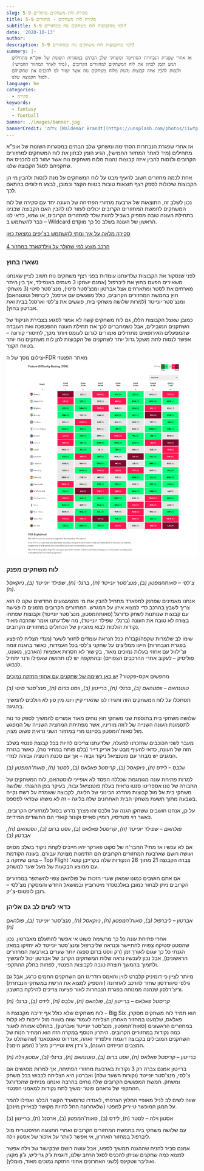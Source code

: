 ```yaml
---
slug: סקירת-לוח-משחקים-מחזורים-5-9
title: סקירת לוח משחקים - מחזורים 5-9
subtitle: למי מהקבוצות לוח משחקים נוח במחזורים 5-9?
date: '2020-10-13'
author:
description: למי מהקבוצות לוח משחקים נוח במחזורים 5-9?
summery: |-
  אז אחרי שפגרת הנבחרות הסתיימה ומשחקי שלב הבתים במסגרות השונות של אופ"א מתחילים
  (מיד לאחר המחזור החמישי), הגיע הזמן לבחון את לוח המשחקים למחזורים הקרובים
  ולנסות להבין איזה קבוצות נהנות מלוח משחקים נוח אשר יעזור לנו להכניס את שחקניהם
  לסגל הקבוצה שלנו.
language: he
categories:
  - סקירה
keywords:
  - fantasy
  - football
banner: ./images/banner.jpg
bannerCredit: 'צילום [Waldemar Brandt](https://unsplash.com/photos/iiwYpGkbDgM) ב [Unsplash](https://unsplash.com)'
---
```


<p>
  אז אחרי שפגרת הנבחרות הסתיימה ומשחקי שלב הבתים במסגרות השונות של אופ"א מתחילים
  (מיד לאחר המחזור החמישי), הגיע הזמן לבחון את לוח המשחקים למחזורים הקרובים
  ולנסות להבין איזה קבוצות נהנות מלוח משחקים נוח אשר יעזור לנו להכניס את שחקניהם
  לסגל הקבוצה שלנו.
</p>
<p>
  אחת לכמה מחזורים חשוב להעיף מבט על לוח המשחקים על מנת לנסות ולהבין מי הן
  הקבוצות שיכולות לספק רצף תוצאות טובות בטווח הקצר וכמובן, לבצע חילופים בהתאם
  לכך.
</p>
<p>
  נכון לשלב זה, התוצאות של ארבעת מחזורי הפתיחה של העונה יחד עם סקירה של לוח
  המשחקים לחמשת המחזורים הקרובים יכולים לעזור לנו להבין האם הקבוצה שבנינו בתחילת
  העונה טובה מספיק בשביל להוות שלד למחזורים הקרובים, או שמא, כדאי לנו כבר להשתמש
  ב – Wildcard הראשון של העונה בשלב כל כך מוקדם.
</p>

<p class="comment-link">
  <a class="link" href="הציפים-שלנו">סקירה מלאה על איך ומתי להשתמש בצ'יפים נמצאת כאן</a>
  <br/><br/>
  <a href="#">הרכב מוצע למי שהולך על ווילדקארד במחזור 4</a>
<p>
<h3>נשארו בחוץ</h3>
<p>
  לפני שנסקור את הקבוצות שלדעתנו עומדות בפני רצף משחקים נוח חשוב לציין שאנחנו
  משאירים הפעם בחוץ את ליברפול (אמנם ישחקו 3 פעמים באנפילד, אך בין היתר מארחים
  את לסטר ומתארחים אצל אברטון ומנצ'סטר סיטי), מנצ'סטר סיטי (3 משחקי חוץ בחמשת
  המחזורים הקרובים, כולל מפגשים עם ארסנל, ליברפול וטוטנהאם) ומנצ'סטר יונייטד
  (למרות שלושה משחקי בית, פוגשים את צ'לסי וארסנל בבית ואת אברטון בחוץ).
</p>
<p>
  כמובן שאצל הקבוצות הללו, גם לוח משחקים קשה לא אמור לפגוע בצבירת הניקוד של
  השחקנים המובילים, אבל כשמחברים לכך את תחילת העונה ההפכפכה ואת העובדה שהמפעלים
  האירופאים מתחילים ואמורים לגרום לעומס ויותר מכך, לחיסורי קורונה – אפשר לנסות
  לתת משקל גדול יותר לשחקנים של הקבוצות להן לוח משחקים נוח יותר בטווח הקצר.
</p>

צילום מסך של ה-FDR מאתר הפנטזי
![צילום מסך של ה-FDR מאתר הפנטזי](./images/fixture-difficulty-rating.png)

<h3>לוח משחקים מפנק</h3>
<p>
  <em
    >צ'לסי – סאותהמפטון (ב), מנצ'סטר יונייטד (ח), ברנלי (ח), שפילד יונייטד (ב),
    ניוקאסל (ח).</em
  >
</p>
<p>
  אנחנו מאמינים שפרנק למפארד מתחיל להבין את מי מהצעצועים החדשים שקנו לו הוא צריך
  לשבץ בהרכב כדי למצוא איזון על המגרש. המחזורים הקרובים מזמנים לו פגישה עם
  קבוצות שנותנות לשחק כדורגל (סאותהמפטון, מנצ'סטר יונייטד) וקבוצות שפתחו בצורה
  לא טובה את העונה (ברנלי, שפילד יונייטד), מה שלדעתנו אומר שהרבה מאוד נקודות
  הולכות לבוא מהכיוון של הכחולים במחזורים הקרובים.
</p>
<p>
  שימו לב שלמרות שקפה/קבז'רו ככל הנראה עומדים לחזור לשער (מנדי הצליח להיפצע
  בפגרת הנבחרות) היינו ממליצים על שחקני צ'לסי בכל העמדות, כאשר בהגנה זומה
  וצ'ילוול עם אחוזי בעלות נמוכים מאוד, בקישור לא חסרות אופציות (הארבץ, מאונט,
  פוליסיק – לעקוב אחרי ההרכבים הצפויים) ובהתקפה יש לנו תחושה שאפילו ורנר יתחיל
  לכבוש.
</p>
<p class="comment-link">מחפשים אקס-פקטור? <a href="#">יש כאן רשימה של שחקנים עם אחוזי החזקה נמוכים<a></p>
<p>
  <em
    >טוטנהאם – ווסטהאם (ב), ברנלי (ח), ברייטון (ב), ווסט ברום (ח), מנצ'סטר סיטי
    (ב)</em
  >
</p>
<p>
  תסתכלו על לוח המשחקים הזה ותגידו לנו שהארי קיין ויונג מין סון לא הולכים להמשיך
  בחגיגה.
</p>
<p>
  שלושה משחקי בית בתוספת שני משחקי חוץ נוחים מאוד אמורים להמשיך לספק כר נוח
  לתסמונת העונה השנייה של ז'וזה מוריניו, אשר מפתיחת המחצית השנייה של המפגש מול
  סאות'המפטון בסיינט מרי במחזור השני נראית פשוט מצוין.
</p>
<p>
  מעבר לשני הכוכבים שהזכרנו למעלה, שלדעתנו צריכים להיות בכל קבוצת פנטזי בשלב הזה
  של העונה, כדאי להעיף מבט על אריק דייר (בלם פותח במחיר נוח), כאשר בגזרת המגנים
  יש מבחר עם פוטנציאל ניקוד גבוה – אך עם סכנת רוטציה גבוהה למדי.
</p>
<p>
  <em
    >וולבס – לידס (ח), ניוקאסל (ב), קריסטל פאלאס (ב), לסטר (ח), סאות'המפטון
    (ב)</em
  >
</p>
<p>
  למרות פתיחת עונה מגומגמת שכללה הפסד לא אופייני לווסטהאם, לוח המשחקים של החבורה
  של נונו אספריטו סנטו נראית בעלת פוטנציאל גבוה, בעיקר בפן ההגנתי. שלושה משחקי
  בית אל מול קבוצות מהדרג הבינוני של הליגה, לקבוצה ששמרה על רשת נקייה בשבעה מתוך
  תשעת משחקי הבית האחרונים שלה בליגה – זה לא משהו שכדאי לפספס.
</p>
<p>
  על כן, אנחנו חושבים ששחקן הגנה של וולבס זהו מצרך נדרש בסגל למחזורים הקרובים,
  כאשר רוי פטריסיו, רומיין סאייס וקונור קואדי הם החשודים המידיים.
</p>
<p>
  <em
    >פולהאם – שפילד יונייטד (ח), קריסטל פאלאס (ב), ווסט ברום (ב), ווסטהאם (ח),
    אברטון (ב)</em
  >
</p>
<p>
  אם לא עכשיו אז מתי? החבר'ה של סקוט פארקר יהיו חייבים לקחת ניקוד בשלב מסוים
  ועושה רושם שארבעת המחזורים הקרובים הם הזדמנות מצוינת עבורם. בעונה הקודמת בהם
  שיחקה ב – Top Flight צברה הקבוצה 21 מתוך 26 הנקודות שלה בקרייבן קוטג' עם ממוצע
  הבקעות של מעל שער למשחק.
</p>
<p>
  אם אתם חושבים כמונו שמאזן שערי הזכות של פולהאם צפוי להשתפר במחזורים הקרובים
  ניתן לבחור כמובן באלכסנדר מיטרוביץ ובמושאל החדש והמסקרן מצ'לסי – רובן
  לופטוס-צ'יק.
</p>
<h3>כדאי לשים לב גם אליהן</h3>
<p>
  <em
    >אברטון – ליברפול (ב), סאות'המפטון (ח), ניוקאסל (ח), מנצ'סטר יונייטד (ב),
    פולהאם (ח)</em
  >
</p>
<p>
  אחרי פתיחת עונה כל כך מרשימה פשוט אי אפשר להתעלם מאברטון. נכון שהסטטיסטיקה
  צפויה להתיישר וכנראה שליברפול ומנצ'סטר יונייטד לא יחזיקו במאזן הגנתי כל כך
  עגום לאורך זמן (רק ווסט ברום ספגה יותר שערים בארבעת המחזורים הראשונים), אבל
  נכון לעכשיו נראה שלוח המשחקים הקרוב של אברטון יכול להמשיך ולתמוך בהמשך תוצרת
  טובה לקבוצות הפנטזי, לפחות בחלק ההתקפי.
</p>
<p>
  מיותר לציין כי דומיניק קלברט לווין וחאמס רודריגז הם השחקנים החמים כרגע, אבל גם
  גילפי סיגורדסון שחזר להרכב לאחרונה (והספיק למצוא את הרשת במשחקי הנבחרת)
  וריצ'רלסון שנהנה ממנוחה בפגרת הנבחרות לאור פציעה צריכים להילקח בחשבון.
</p>
<p>
  <em
    >קריסטל פאלאס – ברייטון (ב), פולהאם (ח), וולבס (ח), לידס (ב), ברנלי (ח)</em
  >
</p>
<p>
  לוח משחקים שלא כולל אף יריבה מקבוצת ה – Big Six הוא תמיד לוח משחקים מסקרן.
  פאלאס, שלמעט במחזור האחרון הצליחה לעמוד שווה בשווה מול יריבות לא קלות במחזורים
  הראשונים (סאות'המפטון, מנצ'סטר יונייטד ואברטון), בהחלט אמורה לאגור כמה נקודות
  במחזורים הקרובים. היתרון הנוסף במקרה הזה הוא המחיר הנוח של השחקנים המובילים
  בקבוצה דוגמת ווילפריד זאהה, אנדרוס טאונסאנד (שהשתלט על המצבים הנייחים העונה),
  ג'ורדן איוו וטייריק מיצ'ל (המגן הימני).
</p>
<p>
  <em
    >ברייטון – קריסטל פאלאס (ח), ווסט ברום (ב), טוטנהאם (ח), ברנלי (ב), אסטון
    וילה (ח)</em
  >
</p>
<p>
  ברייטון אמנם צברה רק 3 נקודות בארבעת מחזורי הפתיחה, אך למרות מפגשים אם צ'לסי,
  מנצ'סטר יונייטד (וקורות השער שלה) ואברטון היא הצליחה לכבוש בכל משחק ומשחק.
  חמשת המפגשים הקרובים שלה נוחים בהרבה ואנחנו מניחים שהכדורגל ההתקפי של גראהם
  פוטר ימשיך לתת נקודות למאמני הפנטזי.
</p>
<p>
  שווה לשים לב לניל מאופיי החלוץ הצרפתי, לאנדרו טרוסארד הקשר הבלגי ואפילו להמר
  על המגן המוכשר טייריק למפטי (שלאחרונה החל להיות מקושר לבאיירן מינכן).
</p>
<p>אסטון וילה – לסטר (ח), לידס (ב), סאות'המפטון (ב), ארסנל (ח), ברייטון (ב)</p>
<p>
  עם שלושה משחקי בית בחמשת המחזורים הקרובים ואחרי התצוגה ההיסטורית מול ליברפול
  במחזור האחרון, אי אפשר לוותר על אזכור של אסטון וילה.
</p>
<p>
  אמנם סביר להניח שההגנה תמשיך לספוג, אבל עושה רושם שבקישור של וילה אפשר למצוא
  כמה שחקנים שניתן להכניס לסגל הרחב שלנו, דוגמת ג'ק גריליש, ג'ון מקגין ואוליבר
  ווטקינס (לשני האחרונים אחוזי החזקה נמוכים מאוד, מומלץ).
</p>
